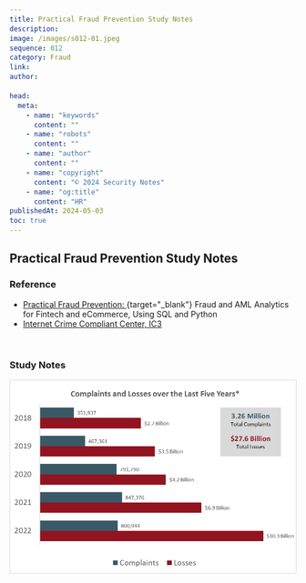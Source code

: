 ```yaml
---
title: Practical Fraud Prevention Study Notes
description:
image: /images/s012-01.jpeg
sequence: 012
category: Fraud
link:
author:

head:
  meta:
    - name: "keywords"
      content: ""
    - name: "robots"
      content: ""
    - name: "author"
      content: ""
    - name: "copyright"
      content: "© 2024 Security Notes"
    - name: "og:title"
      content: "HR"
publishedAt: 2024-05-03
toc: true
---
```


## Practical Fraud Prevention Study Notes

### Reference

- [Practical Fraud Prevention: ](/files/FRD-008-2977-PracticalFraudPrevention-2022.pdf){target="\_blank"} Fraud and AML Analytics for Fintech and eCommerce, Using SQL and Python
- <a href="https://www.ic3.gov/">Internet Crime Compliant Center, IC3</a>

<br>

### Study Notes

![s012-01.jpeg](/images/s012-01.jpeg)

